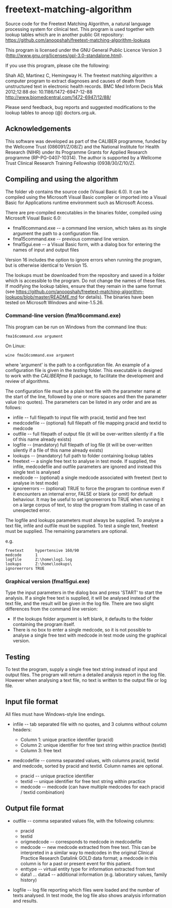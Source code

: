 freetext-matching-algorithm
===========================

Source code for the Freetext Matching Algorithm, a natural language processing system for clinical text. This program is used together with lookup tables which are in another public Git repository: https://github.com/anoopshah/freetext-matching-algorithm-lookups

This program is licensed under the GNU General Public Licence Version 3 (http://www.gnu.org/licenses/gpl-3.0-standalone.html).

If you use this program, please cite the following:

Shah AD, Martinez C, Hemingway H. The freetext matching algorithm: a computer program to extract diagnoses and causes of death from unstructured text in electronic health records. BMC Med Inform Decis Mak 2012;12:88 doi: 10.1186/1472-6947-12-88 http://www.biomedcentral.com/1472-6947/12/88/

Please send feedback, bug reports and suggested modifications to the lookup tables to anoop (@) doctors.org.uk.

## Acknowledgements

This software was developed as part of the CALIBER programme, funded by the Wellcome Trust (086091/Z/08/Z) and the National Institute for Health Research (NIHR) under its Programme Grants for Applied Research programme (RP-PG-0407-10314). The author is supported by a Wellcome Trust Clinical Research Training Fellowship (0938/30/Z/10/Z).

## Compiling and using the algorithm

The folder *vb* contains the source code (Visual Basic 6.0). It can be compiled using the Microsoft Visual Basic compiler or imported into a Visual Basic for Applications runtime environment such as Microsoft Access.

There are pre-compiled executables in the binaries folder, compiled using Microsoft Visual Basic 6.0:

* fma16command.exe -- a command line version, which takes as its single argument the path to a configuration file. 
* fma15command.exe -- previous command line version. 
* fma15gui.exe -- a Visual Basic form, with a dialog box for entering the names of input and output files

Version 16 includes the option to ignore errors when running the program, but is otherwise identical to Version 15. 

The lookups must be downloaded from the repository and saved in a folder which is accessible to the program. Do not change the names of these files. If modifying the lookup tables, ensure that they remain in the same format (see https://github.com/anoopshah/freetext-matching-algorithm-lookups/blob/master/README.md for details). The binaries have been tested on Microsoft Windows and wine-1.5.26.

### Command-line version (fma16command.exe)

This program can be run on Windows from the command line thus:

    fma16command.exe argument

On Linux:

    wine fma16command.exe argument

where 'argument' is the path to a configuration file. An example of a configuration file is given in the *testing* folder. This executable is designed to work with the *CALIBERfma* R package, to facilitate the development and review of algorithms.

The configuration file must be a plain text file with the parameter name at the start of the line, followed by one or more spaces and then the parameter value (no quotes). The parameters can be listed in any order and are as follows:

* infile -- full filepath to input file with pracid, textid and free text
* medcodefile -- (optional) full filepath of file mapping pracid and textid to medcode
* outfile -- full filepath of output file (it will be over-written silently if a file of this name already exists)
* logfile -- (mandatory) full filepath of log file (it will be over-written silently if a file of this name already exists)
* lookups -- (mandatory) full path to folder containing lookup tables
* freetext -- a single free text to analyse in test mode. If supplied, the infile, medcodefile and outfile parameters are ignored and instead this single text is analysed 
* medcode -- (optional) a single medcode associated with freetext (text to analyse in test mode)
* ignoreerrors -- (optional) TRUE to force the program to continue even if it encounters an internal error, FALSE or blank (or omit) for default behaviour. It may be useful to set ignoreerrors to TRUE when running it on a large corpus of text, to stop the program from stalling in case of an unexpected error. 

The logfile and lookups parameters must always be supplied. To analyse a text file, infile and outfile must be supplied. To test a single text, freetext must be supplied. The remaining parameters are optional.

e.g.

    freetext     hypertensive 160/90
    medcode      1
    logfile      Z:\home\log1.log
    lookups      Z:\home\lookups\
    ignoreerrors TRUE

### Graphical version (fma15gui.exe)

Type the input parameters in the dialog box and press 'START' to start the analysis. If a single free text is supplied, it will be analysed instead of the text file, and the result will be given in the log file. There are two slight differences from the command line version:

* If the lookups folder argument is left blank, it defaults to the folder containing the program itself.
* There is no box to enter a single medcode, so it is not possible to analyse a single free text with medcode in test mode using the graphical version.

## Testing

To test the program, supply a single free text string instead of input and output files. The program will return a detailed analysis report in the log file. However when analysing a text file, no text is written to the output file or log file.

## Input file format

All files must have Windows-style line endings.

* infile -- tab separated file with no quotes, and 3 columns without column headers:
    * Column 1: unique practice identifier (pracid)
    * Column 2: unique identifier for free text string within practice (textid)
    * Column 3: free text

* medcodefile -- comma separated values, with columns pracid, textid and medcode, sorted by pracid and textid. Column names are optional.
    * pracid -- unique practice identifier
    * textid -- unique identifier for free text string within practice
    * medcode -- medcode (can have multiple medcodes for each pracid / textid combination)

## Output file format

* outfile -- comma separated values file, with the following columns:
    * pracid
    * textid
    * origmedcode -- corresponds to medcode in medcodefile
    * medcode -- new medcode extracted from free text. This can be interpreted in a similar way to medcodes in the original Clinical Practice Research Datalink GOLD data format; a medcode in this column is for a past or present event for this patient.
    * enttype -- virtual entity type for information extracted from text
    * data1 ... data4 -- additional information (e.g. laboratory values, family history)

* logfile -- log file reporting which files were loaded and the number of texts analysed. In test mode, the log file also shows analysis information and results.



